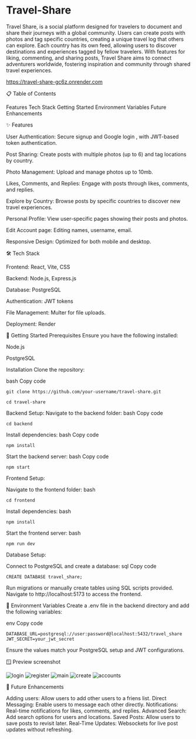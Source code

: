 # Travel-Share
Travel Share, is a social platform designed for travelers to document and share their journeys with a global community. Users can create posts with photos and tag specific countries, creating a unique travel log that others can explore. Each country has its own feed, allowing users to discover destinations and experiences tagged by fellow travelers. With features for liking, commenting, and sharing posts, Travel Share aims to connect adventurers worldwide, fostering inspiration and community through shared travel experiences.

 https://travel-share-gc6z.onrender.com

📋 Table of Contents

Features
Tech Stack
Getting Started
Environment Variables
Future Enhancements

✨ Features

User Authentication: Secure signup and Google login , with JWT-based token authentication.

Post Sharing: Create posts with multiple photos (up to 6) and tag locations by country.

Photo Management: Upload and manage photos up to 10mb.

Likes, Comments, and Replies: Engage with posts through likes, comments, and replies.

Explore by Country: Browse posts by specific countries to discover new travel experiences.

Personal Profile: View user-specific pages showing their posts and photos.

Edit Account page: Editing names, username, email.

Responsive Design: Optimized for both mobile and desktop.

🛠 Tech Stack

Frontend: React, Vite, CSS

Backend: Node.js, Express.js

Database: PostgreSQL

Authentication: JWT tokens

File Management: Multer for file uploads.

Deployment: Render

🚀 Getting Started
Prerequisites
Ensure you have the following installed:

Node.js

PostgreSQL

Installation
Clone the repository:

bash
Copy code
```
git clone https://github.com/your-username/travel-share.git
```
```
cd travel-share
```
Backend Setup:
Navigate to the backend folder:
bash
Copy code
```
cd backend
```
Install dependencies:
bash
Copy code
```
npm install
```
Start the backend server:
bash
Copy code
```
npm start
```
Frontend Setup:

Navigate to the frontend folder:
bash
```
cd frontend
```
Install dependencies:
bash
```
npm install
```
Start the frontend server:
bash
```
npm run dev
```
Database Setup:

Connect to PostgreSQL and create a database:
sql
Copy code
```
CREATE DATABASE travel_share;
```
Run migrations or manually create tables using SQL scripts provided.
Navigate to http://localhost:5173 to access the frontend.

🔐 Environment Variables
Create a .env file in the backend directory and add the following variables:

env
Copy code
```
DATABASE_URL=postgresql://user:password@localhost:5432/travel_share
JWT_SECRET=your_jwt_secret
```
Ensure the values match your PostgreSQL setup and JWT configurations.

🪟 Preview screenshot

![login](https://github.com/user-attachments/assets/c38322e6-47c2-4710-a6d4-d6c540ecf470) ![register](https://github.com/user-attachments/assets/b6e3ce5d-48fd-4c11-ae28-6902c470f7e4)
![main](https://github.com/user-attachments/assets/4d46f9d7-b4b4-46bc-82ee-96bb0b8d9302) ![create](https://github.com/user-attachments/assets/7881d54e-e65f-4a55-9312-2457cbd7bcef)
![accounts](https://github.com/user-attachments/assets/9f4f0161-4d41-4c53-81b6-4ffbfc6cf96a)

🔮 Future Enhancements

Adding users: Allow users to add other users to a friens list.
Direct Messaging: Enable users to message each other directly.
Notifications: Real-time notifications for likes, comments, and replies.
Advanced Search: Add search options for users and locations.
Saved Posts: Allow users to save posts to revisit later.
Real-Time Updates: Websockets for live post updates without refreshing.


